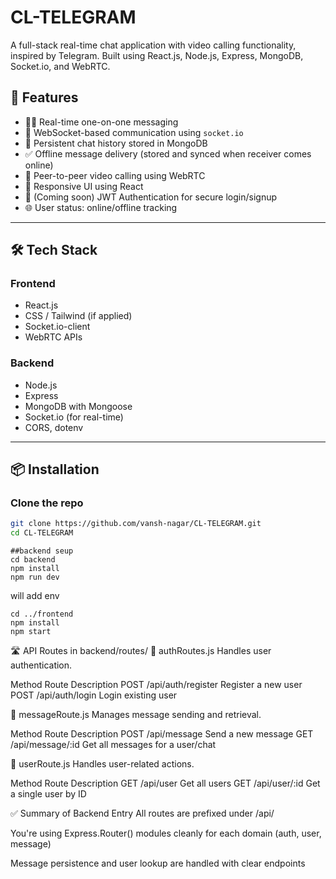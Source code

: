 # CL-TELEGRAM

A full-stack real-time chat application with video calling functionality, inspired by Telegram. Built using React.js, Node.js, Express, MongoDB, Socket.io, and WebRTC.

## 🚀 Features

- 🧑‍💬 Real-time one-on-one messaging
- 📡 WebSocket-based communication using `socket.io`
- 📁 Persistent chat history stored in MongoDB
- ✅ Offline message delivery (stored and synced when receiver comes online)
- 🎥 Peer-to-peer video calling using WebRTC
- 📱 Responsive UI using React
- 🔐 (Coming soon) JWT Authentication for secure login/signup
- 🌐 User status: online/offline tracking

---

## 🛠️ Tech Stack

### Frontend
- React.js
- CSS / Tailwind (if applied)
- Socket.io-client
- WebRTC APIs

### Backend
- Node.js
- Express
- MongoDB with Mongoose
- Socket.io (for real-time)
- CORS, dotenv

---

## 📦 Installation

### Clone the repo

```bash
git clone https://github.com/vansh-nagar/CL-TELEGRAM.git
cd CL-TELEGRAM
```
```
##backend seup
cd backend
npm install
npm run dev
```

will add env

```
cd ../frontend
npm install
npm start
```


🛣️ API Routes in backend/routes/
📁 authRoutes.js
Handles user authentication.

Method	Route	Description
POST	/api/auth/register	Register a new user
POST	/api/auth/login	Login existing user

📁 messageRoute.js
Manages message sending and retrieval.

Method	Route	Description
POST	/api/message	Send a new message
GET	/api/message/:id	Get all messages for a user/chat

📁 userRoute.js
Handles user-related actions.

Method	Route	Description
GET	/api/user	Get all users
GET	/api/user/:id	Get a single user by ID

✅ Summary of Backend Entry
All routes are prefixed under /api/

You're using Express.Router() modules cleanly for each domain (auth, user, message)

Message persistence and user lookup are handled with clear endpoints
